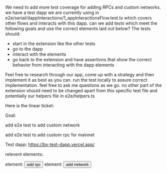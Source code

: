 We need to add more test coverage for adding RPCs and custom networks. we have a test dapp we are currently using in e2e/serial/dappInteractions/1_appInteractionsFlow.test.ts which covers other flows and interacts with this dapp. can we add tests which meet the following goals and use the correct elements laid out below? The tests should:
- start in the extension like the other tests
- go to the dapp
- interact with the elements
- go back to the extension and have assertions that show the correct behavior from interacting with the dapp elements

Feel free to research through our app, come up with a strategy and then implement it as best as you can. run the test locally to assure correct implementation. feel free to ask me questions as we go. no other part of the extension should need to be changed apart from this specific test file and potentially our helpers file in e2e/helpers.ts


Here is the linear ticket:

Goal:

add e2e test to add custom network

add e2e test to add custom rpc for mainnet

Test dapp: https://bx-test-dapp.vercel.app/

relevent elements: 

element: <button class="Home_button__G93Ef" id="addRPC">add rpc</button>
element: <button class="Home_button__G93Ef" id="addNetwork">add network</button>